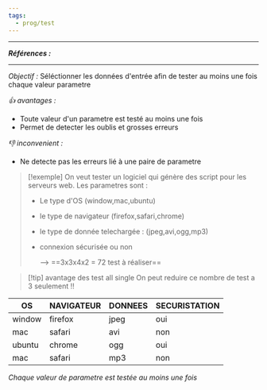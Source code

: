 ```yaml
---
tags:
  - prog/test
---
```



---
***Références :***

---

*Objectif :*
Séléctionner les données d'entrée afin de tester au moins une fois chaque valeur parametre 

*👍 avantages :*
- Toute valeur d'un parametre est testé au moins une fois 
- Permet de detecter les oublis et grosses erreurs 

*👎 inconvenient :*
- Ne detecte pas les erreurs lié à une paire de parametre

> [!exemple]
> On veut tester un logiciel qui génère des script pour les serveurs web. Les parametres sont : 
> - Le type d'OS (window,mac,ubuntu)
> - le type de navigateur (firefox,safari,chrome)
> - le type de donnée telechargée : (jpeg,avi,ogg,mp3)
> - connexion sécurisée ou non 
>   
>   --> ==3x3x4x2 = 72 test à réaliser==

> [!tip] avantage des test all single
> On peut reduire ce nombre de test a 3 seulement !!
> 

| OS     | NAVIGATEUR | DONNEES | SECURISTATION |
| ------ | ---------- | ------- | ------------- |
| window | firefox    | jpeg    | oui           |
| mac    | safari     | avi     | non           |
| ubuntu | chrome     | ogg     | oui           |
| mac    | safari     | mp3     | non           |
*Chaque valeur de parametre est testée au moins une fois* 